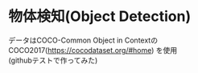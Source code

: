 # 物体検知(Object Detection)
データはCOCO-Common Object in ContextのCOCO2017(https://cocodataset.org/#home)
を使用  
(githubテストで作ってみた)
